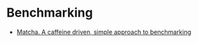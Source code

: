 # Benchmarking

- [Matcha. A caffeine driven, simple approach to benchmarking](https://github.com/logicalparadox/matcha)
